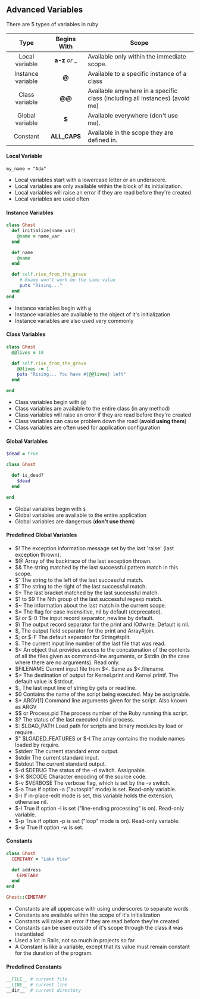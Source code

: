 ## Advanced Variables

There are 5 types of variables in ruby


| Type             | Begins With  | Scope                                          |
|:----------------:|:------------------:|------------------------------------------|
|Local variable    | **a-z** *or* **_** | Available only within the immediate scope.
|Instance variable | **@**              | Available to a specific instance of a class
|Class variable    | **@@**             | Available anywhere in a specific class (including all instances) (avoid me)
|Global variable   | **$**              | Available everywhere (don't use me).
|Constant  | **ALL_CAPS**       | Available in the scope they are defined in.

#### Local Variable

    my_name = "Ada"

- Local variables start with a lowercase letter or an underscore.
- Local variables are only available within the block of its initialization.
- Local variables will raise an error if they are read before they're created
- Local variables are used often

#### Instance Variables

```ruby
class Ghost
  def initialize(name_var)
    @name = name_var
  end

  def name
    @name
  end

  def self.rise_from_the_grave
     # @name won't work be the same value
     puts "Rising..."
  end
end
```

- Instance variables begin with `@`
- Instance variables are available to the object of it's initialization
- Instance variables are also used very commonly

#### Class Variables

```ruby
class Ghost
  @@lives = 10

  def self.rise_from_the_grave
    @@lives -= 1
    puts "Rising... You have #{@@lives} left"
  end

end
```

- Class variables begin with `@@`
- Class variables are available to the entire class (in any method)
- Class variables will raise an error if they are read before they're created
- Class variables can cause problem down the road (**avoid using them**)
- Class variables are often used for application configuration

#### Global Variables

```ruby
$dead = true

class Ghost

  def is_dead?
    $dead
  end

end
```

- Global variables begin with `$`
- Global variables are available to the entire application
- Global variables are dangerous (**don't use them**)

#### Predefined Global Variables

- $!		The exception information message set by the last 'raise' (last exception thrown).
- $@		Array of the backtrace of the last exception thrown.
- $&		The string matched by the last successful pattern match in this scope.
- $`		The string to the left of the last successful match.
- $'		The string to the right of the last successful match.
- $+		The last bracket matched by the last successful match.
- $1 to $9		The Nth group of the last successful regexp match.
- $~		The information about the last match in the current scope.
- $=		The flag for case insensitive, nil by default (deprecated).
- $/	 or $-0	The input record separator, newline by default.
- $\		The output record separator for the print and IO#write. Default is nil.
- $,		The output field separator for the print and Array#join.
- $;	 or $-F	The default separator for String#split.
- $.		The current input line number of the last file that was read.
- $<		An object that provides access to the concatenation of the contents of all the files given as command-line arguments, or $stdin (in the case where there are no arguments). Read only.
- $FILENAME		Current input file from $<. Same as $<.filename.
- $>		The destination of output for Kernel.print and Kernel.printf. The default value is $stdout.
- $_		The last input line of string by gets or readline.
- $0		Contains the name of the script being executed. May be assignable.
- $*	ARGV[1]	Command line arguments given for the script. Also known as ARGV
- $$	 or Process.pid	The process number of the Ruby running this script.
- $?		The status of the last executed child process.
- $:	$LOAD_PATH	Load path for scripts and binary modules by load or require.
- $"	$LOADED_FEATURES or $-I	The array contains the module names loaded by require.
- $stderr		The current standard error output.
- $stdin		The current standard input.
- $stdout		The current standard output.
- $-d	$DEBUG	The status of the -d switch. Assignable.
- $-K	$KCODE	Character encoding of the source code.
- $-v	$VERBOSE	The verbose flag, which is set by the -v switch.
- $-a		True if option -a ("autosplit" mode) is set. Read-only variable.
- $-i		If in-place-edit mode is set, this variable holds the extension, otherwise nil.
- $-l		True if option -l is set ("line-ending processing" is on). Read-only variable.
- $-p		True if option -p is set ("loop" mode is on). Read-only variable.
- $-w		True if option -w is set.

#### Constants
```ruby
class Ghost
  CEMETARY = "Lake View"

  def address
    CEMETARY
  end
end

Ghost::CEMETARY
```

- Constants are all uppercase with using underscores to separate words
- Constants are available within the scope of it's initialization
- Constants will raise an error if they are read before they're created
- Constants can be used outside of it's scope through the class it was instantiated
- Used a lot in Rails, not so much in projects so far
- A Constant is like a variable, except that its value must remain constant for the duration of the program.

#### Predefined Constants

```ruby
__FILE__ # current file
__LINE__ # current line
__dir__  # current directory
```
